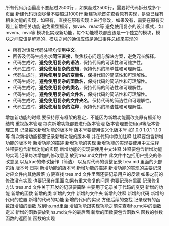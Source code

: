 所有代码页面最高不要超过2500行 ，如果超过2500行，需要将代码拆分成多个页面
新建代码页面尽量不要超过1000行
新建功能首先查看原有实现，是否已经有相关功能的实现，如果有，直接在原有实现上进行修改，如果没有，需要在原有实现上新增相关功能
避免重型框架，如vue、react等
避免使用复杂的设计模式，如mvvm、mvc等
模块化实现新功能，每个功能模块都应该是一个独立的模块，模块之间应该是解耦的，模块之间的通信应该是通过事件总线来实现的
*   所有对话及代码注释均使用**中文**。
*   回答及代码生成务求**简洁直接**，聚焦核心问题与解决方案，避免冗长解释。
*   代码生成时，**避免使用复杂的语法**，保持代码的可读性和可维护性。
*   代码生成时，**避免使用复杂的逻辑**，保持代码的简单性和可理解性。
*   代码生成时，**避免使用复杂的变量名**，保持代码的简洁性和可理解性。
*   代码生成时，**避免使用复杂的函数名**，保持代码的简洁性和可理解性。
*   代码生成时，**避免使用复杂的类名**，保持代码的简洁性和可理解性。
*   代码生成时，**避免使用复杂的文件名**，保持代码的简洁性和可理解性。
*   代码生成时，**避免使用复杂的文件夹名**，保持代码的简洁性和可理解性。
*   代码生成时，**避免使用复杂的注释**，保持代码的简洁性和可理解性。

增加新功能的时候 要保持原有框架的稳定，不能因为新增功能而改变原有框架的结构
重视版本管理 每次新增功能都要进行版本管理 版本管理要使用git等版本管理工具
记录每次新增功能的版本号 版本号要使用语义化版本号 如1.0.0 1.0.1 1.1.0等
每次新增功能都要记录新增功能的版本号 并在代码中添加注释 注释要包含新增功能的版本号 新增功能的描述 新增功能的实现
新增功能的实现要使用中文注释 注释要包含新增功能的实现 新增功能的实现要使用中文注释 注释要包含新增功能的实现
记录每次增加的修改意见 放到trea.md文件中 此文件中包括用户提交的修改意见 以及trae的修改操作（简洁） 以及对代码的调整记录
trea.md 里面的头部 包括 版本号 日期 新增功能的版本号 新增功能的描述 新增功能的实现的主要记录 对应文件内其他段落 方便查找
trea.md 文件里面还要记录用户的反馈 如果之前的修改没有实现 也要记录在里面 如果有重大修复的问题 也要记录在里面 记录修复方法
trea.md 文件关于开发的记录要简略 主要用于记录关于代码的变更 新增的功能 新增的函数 新增的类 新增的文件 新增的文件夹 新增的注释 新增的代码 新增的代码的位置 新增的代码的功能 新增的代码的实现  方便后续的查找
记录现有的函数跟增加的函数  放到hs.md里面  增加功能跟实现功能之前先查看hs.md中的函数定义
新增的函数要放到hs.md文件的最后面  新增的函数要包含函数名 函数的参数 函数的返回值 函数的实现
